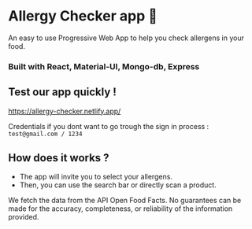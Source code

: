# Allergy Checker app 🥜

An easy to use Progressive Web App to help you check allergens in your food.

### Built with React, Material-UI, Mongo-db, Express

## Test our app quickly !

https://allergy-checker.netlify.app/

Credentials if you dont want to go trough the sign in process :
`test@gmail.com / 1234`

## How does it works ?

- The app will invite you to select your allergens.
- Then, you can use the search bar or directly scan a product.

We fetch the data from the API Open Food Facts. No guarantees can be made for the accuracy, completeness, or reliability of the information provided.
